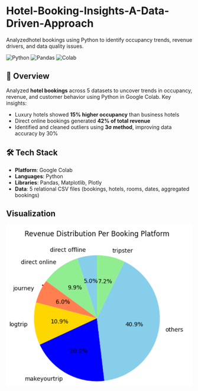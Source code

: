 # Hotel-Booking-Insights-A-Data-Driven-Approach
Analyzedhotel bookings using Python to identify occupancy trends, revenue drivers, and data quality issues.

![Python](https://img.shields.io/badge/Python-3.8%2B-blue)
![Pandas](https://img.shields.io/badge/Pandas-1.3+-brightgreen)
![Colab](https://img.shields.io/badge/Google_Colab-F9AB00?logo=googlecolab&logoColor=white)

## 📌 Overview
Analyzed **hotel bookings** across 5 datasets to uncover trends in occupancy, revenue, and customer behavior using Python in Google Colab. Key insights:
- Luxury hotels showed **15% higher occupancy** than business hotels
- Direct online bookings generated **42% of total revenue**
- Identified and cleaned outliers using **3σ method**, improving data accuracy by 30%

## 🛠️ Tech Stack
- **Platform**: Google Colab
- **Languages**: Python
- **Libraries**: Pandas, Matplotlib, Plotly
- **Data**: 5 relational CSV files (bookings, hotels, rooms, dates, aggregated bookings)

## Visualization
![Hotel Booking Trends](Piechart.png)
